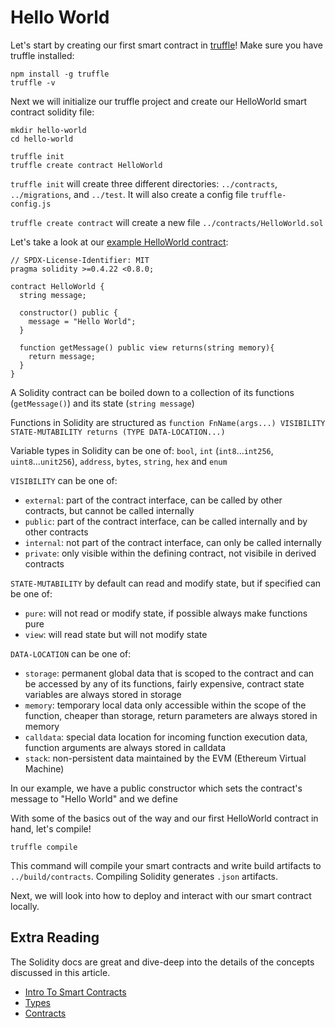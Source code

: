 # Hello World

Let's start by creating our first smart contract in [truffle](https://github.com/trufflesuite/truffle)! Make sure you have truffle installed:

```
npm install -g truffle
truffle -v
```

Next we will initialize our truffle project and create our HelloWorld smart contract solidity file:
```
mkdir hello-world
cd hello-world

truffle init
truffle create contract HelloWorld
```

`truffle init` will create three different directories: `../contracts`, `../migrations`, and `../test`. It will also create a config file `truffle-config.js`

`truffle create contract` will create a new file `../contracts/HelloWorld.sol` 

Let's take a look at our [example HelloWorld contract](../truffle-hello-world/contracts/HelloWorld.sol):
```
// SPDX-License-Identifier: MIT
pragma solidity >=0.4.22 <0.8.0;

contract HelloWorld {
  string message;
  
  constructor() public {
    message = "Hello World";
  }
  
  function getMessage() public view returns(string memory){
    return message;
  }
}
```
A Solidity contract can be boiled down to a collection of its functions (`getMessage()`) and its state (`string message`)

Functions in Solidity are structured as `function FnName(args...) VISIBILITY STATE-MUTABILITY returns (TYPE DATA-LOCATION...)`

Variable types in Solidity can be one of: `bool`, `int` (`int8`...`int256`, `uint8`...`unit256`), `address`, `bytes`, `string`, `hex` and `enum`

`VISIBILITY` can be one of:
- `external`: part of the contract interface, can be called by other contracts, but cannot be called internally
- `public`: part of the contract interface, can be called internally and by other contracts
- `internal`: not part of the contract interface, can only be called internally
- `private`: only visible within the defining contract, not visibile in derived contracts

`STATE-MUTABILITY` by default can read and modify state, but if specified can be one of:
- `pure`: will not read or modify state, if possible always make functions pure
- `view`: will read state but will not modify state

`DATA-LOCATION` can be one of:
- `storage`: permanent global data that is scoped to the contract and can be accessed by any of its functions, fairly expensive, contract state variables are always stored in storage
- `memory`: temporary local data only accessible within the scope of the function, cheaper than storage, return parameters are always stored in memory
- `calldata`: special data location for incoming function execution data, function arguments are always stored in calldata
- `stack`: non-persistent data maintained by the EVM (Ethereum Virtual Machine)

In our example, we have a public constructor which sets the contract's message to "Hello World" and we define 

With some of the basics out of the way and our first HelloWorld contract in hand, let's compile!
```
truffle compile
```

This command will compile your smart contracts and write build artifacts to `../build/contracts`. Compiling Solidity generates `.json` artifacts.

Next, we will look into how to deploy and interact with our smart contract locally.

## Extra Reading
The Solidity docs are great and dive-deep into the details of the concepts discussed in this article.

- [Intro To Smart Contracts](https://docs.soliditylang.org/en/v0.7.4/introduction-to-smart-contracts.html)
- [Types](https://docs.soliditylang.org/en/v0.7.4/types.html)
- [Contracts](https://docs.soliditylang.org/en/v0.7.4/contracts.html)